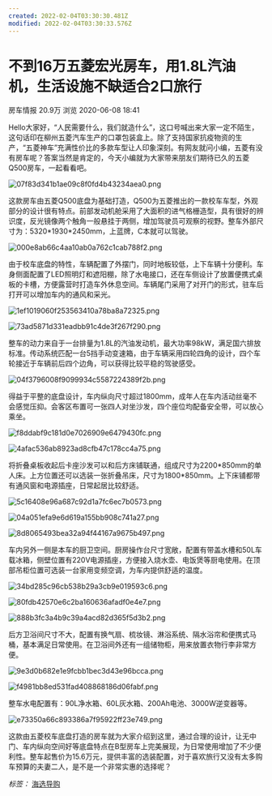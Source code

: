 ```yaml
---
created: 2022-02-04T03:30:30.481Z
modified: 2022-02-04T03:30:33.576Z
---
```

# 不到16万五菱宏光房车，用1.8L汽油机，生活设施不缺适合2口旅行

房车情报 <a id="seeNumberPV"></a>20.9万 浏览 2020-06-08 18:41

Hello大家好，“人民需要什么，我们就造什么”，这口号喊出来大家一定不陌生，这句话印在柳州五菱汽车生产的口罩包装盒上。除了支持国家抗疫物资的生产，“五菱神车”充满性价比的多款车型让人印象深刻。有网友就问小编，五菱有没有房车呢？答案当然是肯定的，今天小编就为大家带来朋友们期待已久的五菱Q500房车，一起看看吧。

![07f83d341b1ae09c8f0fd4b43234aea0.png](http://localUbuntu/tpxipster/tpxip-galaxy/vnote笔记汇/不到16万五菱宏光房车，用1.8l汽油机，生活设施不缺适合2口旅行.md/07f83d341b1ae09c8f0fd4b43234aea0.png)

这款房车由五菱Q500底盘为基础打造，Q500为五菱推出的一款校车车型，外观部分的设计很有特点。前部发动机舱采用了大面积的进气格栅造型，具有很好的辨识度，反光镜像两个触角一般悬挂于两侧，增加驾驶员可观察的视野。整车外部尺寸为：5320\*1930\*2450mm，上蓝牌，C本就可以驾驶。

![000e8ab66c4aa10ab0a762c1cab788f2.png](http://localUbuntu/tpxipster/tpxip-galaxy/vnote笔记汇/不到16万五菱宏光房车，用1.8l汽油机，生活设施不缺适合2口旅行.md/000e8ab66c4aa10ab0a762c1cab788f2.png)

由于校车底盘的特性，车辆配置了外摆门，同时地板较低，上下车辆十分便利。车身侧面配置了LED照明灯和遮阳棚，除了水电接口，还在车侧设计了放置便携式桌板的卡槽，方便露营时打造车外休息空间。车辆尾门采用了对开门的形式，驻车后打开可以增加车内的通风和采光。

![1ef1019060f253563410a78ba8a72325.png](http://localUbuntu/tpxipster/tpxip-galaxy/vnote笔记汇/不到16万五菱宏光房车，用1.8l汽油机，生活设施不缺适合2口旅行.md/1ef1019060f253563410a78ba8a72325.png)

![73ad5871d331eadbb91c4de3f267f290.png](http://localUbuntu/tpxipster/tpxip-galaxy/vnote笔记汇/不到16万五菱宏光房车，用1.8l汽油机，生活设施不缺适合2口旅行.md/73ad5871d331eadbb91c4de3f267f290.png)

整车的动力来自于一台排量为1.8L的汽油发动机，最大功率98kW，满足国六排放标准。传动系统匹配一台5挡手动变速箱，由于车辆采用四轮四角的设计，四个车轮接近于车辆前后四个边角，可以获得比较平稳的驾驶感受。

![04f3796008f9099934c5587224389f2b.png](http://localUbuntu/tpxipster/tpxip-galaxy/vnote笔记汇/不到16万五菱宏光房车，用1.8l汽油机，生活设施不缺适合2口旅行.md/04f3796008f9099934c5587224389f2b.png)

得益于平整的底盘设计，车内纵向尺寸超过1800mm，成年人在车内活动丝毫不会感觉压抑。会客区布置可一张四人对坐沙发，四个座位均配备安全带，可以放心乘坐。

![f8ddabf9c181d0e7026909e6479430fc.png](http://localUbuntu/tpxipster/tpxip-galaxy/vnote笔记汇/不到16万五菱宏光房车，用1.8l汽油机，生活设施不缺适合2口旅行.md/f8ddabf9c181d0e7026909e6479430fc.png)

![4afac536ab8923ad8cfb47c178cc4a75.png](http://localUbuntu/tpxipster/tpxip-galaxy/vnote笔记汇/不到16万五菱宏光房车，用1.8l汽油机，生活设施不缺适合2口旅行.md/4afac536ab8923ad8cfb47c178cc4a75.png)

将折叠桌板收起后卡座沙发可以和后方床铺联通，组成尺寸为2200\*850mm的单人床。上方位置还可以选装一张折叠吊床，尺寸为1800\*850mm。上下床铺都带有通风窗和电源插座，日常起居比较舒适。

![5c16408e96a687c92d1a7fc6ec7b0573.png](http://localUbuntu/tpxipster/tpxip-galaxy/vnote笔记汇/不到16万五菱宏光房车，用1.8l汽油机，生活设施不缺适合2口旅行.md/5c16408e96a687c92d1a7fc6ec7b0573.png)

![04a051efa9e6d619a155bb908c741a27.png](http://localUbuntu/tpxipster/tpxip-galaxy/vnote笔记汇/不到16万五菱宏光房车，用1.8l汽油机，生活设施不缺适合2口旅行.md/04a051efa9e6d619a155bb908c741a27.png)

![8d8065493bea32a94f44167a9675b497.png](http://localUbuntu/tpxipster/tpxip-galaxy/vnote笔记汇/不到16万五菱宏光房车，用1.8l汽油机，生活设施不缺适合2口旅行.md/8d8065493bea32a94f44167a9675b497.png)

车内另外一侧是本车的厨卫空间。厨房操作台尺寸宽敞，配置有带盖水槽和50L车载冰箱，侧壁位置有220V电源插座，方便接入烧水壶、电饭煲等厨电使用。在顶部吊柜位置可选装一台家用变频空调，为车内提供舒适的温度。

![34bd285c96cb538b29a3cb9e019593c6.png](http://localUbuntu/tpxipster/tpxip-galaxy/vnote笔记汇/不到16万五菱宏光房车，用1.8l汽油机，生活设施不缺适合2口旅行.md/34bd285c96cb538b29a3cb9e019593c6.png)

![80fdb42570e6c2ba160636afadf0e4e7.png](http://localUbuntu/tpxipster/tpxip-galaxy/vnote笔记汇/不到16万五菱宏光房车，用1.8l汽油机，生活设施不缺适合2口旅行.md/80fdb42570e6c2ba160636afadf0e4e7.png)

![888b3fc3a4b9c39a4acd82d365f5d3b2.png](http://localUbuntu/tpxipster/tpxip-galaxy/vnote笔记汇/不到16万五菱宏光房车，用1.8l汽油机，生活设施不缺适合2口旅行.md/888b3fc3a4b9c39a4acd82d365f5d3b2.png)

后方卫浴间尺寸不大，配置有换气扇、梳妆镜、淋浴系统、隔水浴帘和便携式马桶，基本满足日常使用。在卫浴间外还有一组储物柜，用来放置衣物行李非常方便。

![9e3d0b682e1e9fcbb1bec3d43e96bcca.png](http://localUbuntu/tpxipster/tpxip-galaxy/vnote笔记汇/不到16万五菱宏光房车，用1.8l汽油机，生活设施不缺适合2口旅行.md/9e3d0b682e1e9fcbb1bec3d43e96bcca.png)

![f4981bb8ed531fad408868186d06fabf.png](http://localUbuntu/tpxipster/tpxip-galaxy/vnote笔记汇/不到16万五菱宏光房车，用1.8l汽油机，生活设施不缺适合2口旅行.md/f4981bb8ed531fad408868186d06fabf.png)

整车水电配置有：90L净水箱、60L灰水箱、200Ah电池、3000W逆变器等。

![e73350a66c893386a7f95922ff23e749.png](http://localUbuntu/tpxipster/tpxip-galaxy/vnote笔记汇/不到16万五菱宏光房车，用1.8l汽油机，生活设施不缺适合2口旅行.md/e73350a66c893386a7f95922ff23e749.png)

这款由五菱校车底盘打造的房车就为大家介绍到这里，通过合理的设计，让无中门、车内纵向空间好等底盘特点在B型房车上完美展现，为日常使用增加了不少便利性。整车起售价为15.6万元，提供丰富的选装配置，对于喜欢旅行又没有太多购车预算的夫妻二人，是不是一个非常实惠的选择呢？

*标签：* [海选导购](https://chejiahao.autohome.com.cn/tag/7#pvareaid=2808204)


